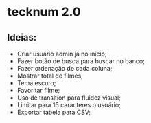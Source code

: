 # tecknum 2.0

## Ideias:
- Criar usuário admin já no início;
- Fazer botão de busca para buscar no banco;
- Fazer ordenação de cada coluna;
- Mostrar total de filmes;
- Tema escuro;
- Favoritar filme;
- Uso de transition para fluidez visual;
- Limitar para 16 caracteres o usuário;
- Exportar tabela para CSV;